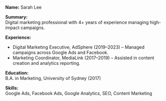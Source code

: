 **Name:** Sarah Lee

**Summary:**  
Digital marketing professional with 4+ years of experience managing high-impact campaigns.

**Experience:**  
- Digital Marketing Executive, AdSphere (2019–2023) – Managed campaigns across Google Ads and Facebook.
- Marketing Coordinator, MediaLink (2017–2019) – Assisted in content creation and analytics reporting.

**Education:**  
B.A. in Marketing, University of Sydney (2017)

**Skills:**  
Google Ads, Facebook Ads, Google Analytics, SEO, Content Marketing
